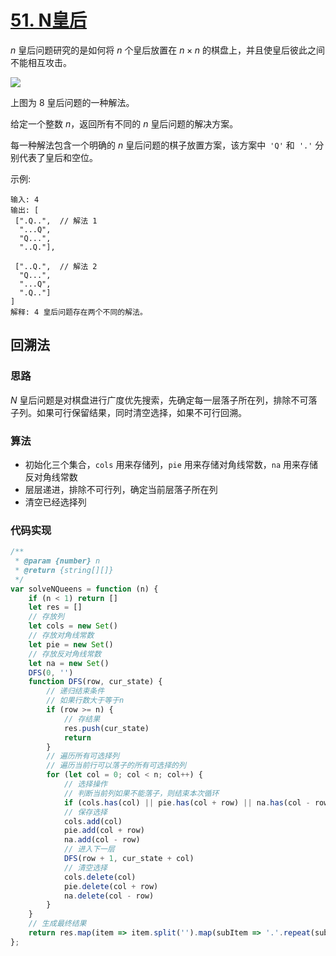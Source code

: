 # [51. N皇后](https://leetcode-cn.com/problems/n-queens/)

$n$ 皇后问题研究的是如何将 $n$ 个皇后放置在 $n×n$ 的棋盘上，并且使皇后彼此之间不能相互攻击。

![](https://assets.leetcode-cn.com/aliyun-lc-upload/uploads/2018/10/12/8-queens.png)

上图为 $8$ 皇后问题的一种解法。

给定一个整数 $n$，返回所有不同的 $n$ 皇后问题的解决方案。

每一种解法包含一个明确的 $n$ 皇后问题的棋子放置方案，该方案中` 'Q'` 和` '.'` 分别代表了皇后和空位。

示例:
```
输入: 4
输出: [
 [".Q..",  // 解法 1
  "...Q",
  "Q...",
  "..Q."],

 ["..Q.",  // 解法 2
  "Q...",
  "...Q",
  ".Q.."]
]
解释: 4 皇后问题存在两个不同的解法。

```



## 回溯法

### 思路

$N$ 皇后问题是对棋盘进行广度优先搜索，先确定每一层落子所在列，排除不可落子列。如果可行保留结果，同时清空选择，如果不可行回溯。

### 算法

- 初始化三个集合，`cols` 用来存储列，`pie` 用来存储对角线常数，`na` 用来存储反对角线常数
- 层层递进，排除不可行列，确定当前层落子所在列
- 清空已经选择列

### 代码实现

```js
/**
 * @param {number} n
 * @return {string[][]}
 */
var solveNQueens = function (n) {
    if (n < 1) return []
    let res = []
    // 存放列
    let cols = new Set()
    // 存放对角线常数
    let pie = new Set()
    // 存放反对角线常数
    let na = new Set()
    DFS(0, '')
    function DFS(row, cur_state) {
      	// 递归结束条件
      	// 如果行数大于等于n
        if (row >= n) {
          	// 存结果
            res.push(cur_state)
            return
        }
      	// 遍历所有可选择列 
      	// 遍历当前行可以落子的所有可选择的列
        for (let col = 0; col < n; col++) {
          	// 选择操作
          	// 判断当前列如果不能落子，则结束本次循环
            if (cols.has(col) || pie.has(col + row) || na.has(col - row)) continue
          	// 保存选择
            cols.add(col)
            pie.add(col + row)
            na.add(col - row)
          	// 进入下一层
            DFS(row + 1, cur_state + col)
          	// 清空选择
            cols.delete(col)
            pie.delete(col + row)
            na.delete(col - row)
        }
    }
  	// 生成最终结果
    return res.map(item => item.split('').map(subItem => '.'.repeat(subItem) + 'Q' + '.'.repeat(n - subItem - 1)))
};
```



